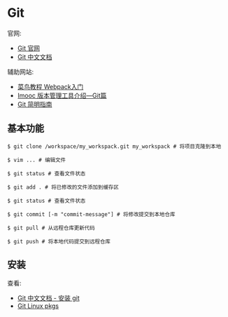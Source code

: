 # Git #

官网:

* [Git 官网](https://git-scm.com/)
* [Git 中文文档](https://git-scm.com/book/zh/v2)

辅助网站:

* [菜鸟教程 Webpack入门](http://www.runoob.com/git/git-tutorial.html)
* [Imooc 版本管理工具介绍—Git篇](https://www.imooc.com/learn/208)
* [Git 简明指南](http://rogerdudler.github.io/git-guide/index.zh.html)

## 基本功能 ##

```shell
$ git clone /workspace/my_workspack.git my_workspack # 将项目克隆到本地

$ vim ... # 编辑文件

$ git status # 查看文件状态

$ git add . # 将已修改的文件添加到缓存区

$ git status # 查看文件状态

$ git commit [-m "commit-message"] # 将修改提交到本地仓库

$ git pull # 从远程仓库更新代码

$ git push # 将本地代码提交到远程仓库
```

## 安装 ##

查看:

* [Git 中文文档 - 安装 git](https://git-scm.com/book/zh/v2/%E8%B5%B7%E6%AD%A5-%E5%AE%89%E8%A3%85-Git)
* [Git Linux pkgs](https://mirrors.edge.kernel.org/pub/software/scm/git/)
